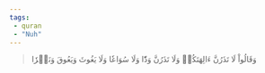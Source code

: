 ```yaml
---
tags: 
 - quran 
 - "Nuh"
---
```


> وَقَالُواْ لَا تَذَرُنَّ ءَالِهَتَكُمۡ وَلَا تَذَرُنَّ وَدّٗا وَلَا سُوَاعٗا وَلَا يَغُوثَ وَيَعُوقَ وَنَسۡرٗا
